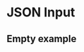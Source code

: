 <script setup>
import Example from './1_example.vue'
</script>

# JSON Input

## Empty example

<Example/>
